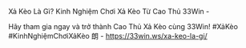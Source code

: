 Xả Kèo Là Gì? Kinh Nghiệm Chơi Xả Kèo Từ Cao Thủ 33Win - 

Hãy tham gia ngay và trở thành Cao Thủ Xả Kèo cùng 33Win! #XảKèo #KinhNghiệmChơiXảKèo 朗 - https://33win.ws/xa-keo-la-gi/
